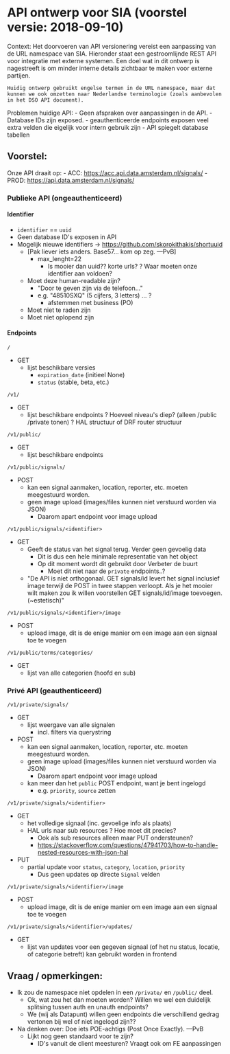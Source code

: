 # API ontwerp voor SIA (voorstel versie: 2018-09-10)

Context:
    Het doorvoeren van API versionering vereist een aanpassing van de URL
    namespace van SIA. Hieronder staat een gestroomlijnde REST API voor
    integratie met externe systemen. Een doel wat in dit ontwerp is nagestreeft
    is om minder interne details zichtbaar te maken voor externe partijen.

    Huidig ontwerp gebruikt engelse termen in de URL namespace, maar dat
    kunnen we ook omzetten naar Nederlandse terminologie (zoals aanbevolen
    in het DSO API document).

Problemen huidige API:
    - Geen afspraken over aanpassingen in de API.
    - Database IDs zijn exposed.
    - geauthenticeerde endpoints exposen veel extra velden die eigelijk voor
      intern gebruik zijn
    - API spiegelt database tabellen

## Voorstel:

Onze API draait op:
    - ACC: https://acc.api.data.amsterdam.nl/signals/
    - PROD: https://api.data.amsterdam.nl/signals/


### Publieke API (ongeauthenticeerd)

#### Identifier

- `identifier` == `uuid`
- Geen database ID's exposen in API
- Mogelijk nieuwe identifiers -> https://github.com/skorokithakis/shortuuid 
    - [Pak liever iets anders. Base57... kom op zeg. —PvB]
        - max_lenght=22
            - Is mooier dan uuid?? korte urls?
? Waar moeten onze identifier aan voldoen?
    - Moet deze human-readable zijn? 
        - "Door te geven zijn via de telefoon..."   
        - e.g. "48510SXQ" (5 cijfers, 3 letters) ... ?
            - afstemmen met business (PO)
    - Moet niet te raden zijn
    - Moet niet oplopend zijn


#### Endpoints

`/`
- GET 
    - lijst beschikbare versies
        - `expiration_date` (initieel None) 
        - `status` (stable, beta, etc.)

`/v1/`
- GET
    - lijst beschikbare endpoints
    ? Hoeveel niveau's diep? (alleen /public /private tonen)
    ? HAL structuur of DRF router structuur 

`/v1/public/`
- GET
    - lijst beschikbare endpoints

`/v1/public/signals/`
- POST
    - kan een signal aanmaken, location, reporter, etc. moeten meegestuurd
      worden.
    - geen image upload (images/files kunnen niet verstuurd worden via JSON)
        - Daarom apart endpoint voor image upload

`/v1/public/signals/<identifier>`
- GET
    - Geeft de status van het signal terug. Verder geen gevoelig data
        - Dit is dus een hele minimale representatie van het object 
        - Op dit moment wordt dit gebruikt door Verbeter de buurt
            - Moet dit niet naar de `private` endpoints..?
    - "De API is niet orthogonaal. GET signals/id levert het signal inclusief image terwijl de POST in twee stappen verloopt. Als je het mooier wilt maken zou ik willen voorstellen GET signals/id/image toevoegen. (~estetisch)"

`/v1/public/signals/<identifier>/image`
- POST
    - upload image, dit is de enige manier om een image aan een signaal toe te voegen

`/v1/public/terms/categories/`
- GET
    - lijst van alle categorien (hoofd en sub)


### Privé API (geauthenticeerd)
`/v1/private/signals/`
- GET
    - lijst weergave van alle signalen
        - incl. filters via querystring
- POST
    - kan een signal aanmaken, location, reporter, etc. moeten meegestuurd worden.
    - geen image upload (images/files kunnen niet verstuurd worden via JSON)
        - Daarom apart endpoint voor image upload
    - kan meer dan het `public` POST endpoint, want je bent ingelogd
        - e.g. `priority`, `source` zetten

`/v1/private/signals/<identifier>`
- GET
    - het volledige signaal (inc. gevoelige info als plaats)
    - HAL urls naar sub resources
        ? Hoe moet dit precies? 
        - Ook als sub resources alleen maar PUT ondersteunen?
        - https://stackoverflow.com/questions/47941703/how-to-handle-nested-resources-with-json-hal
- PUT
    - partial update voor `status`, `category`, `location`, `priority`
        - Dus geen updates op directe `Signal` velden

`/v1/private/signals/<identifier>/image`
- POST
    - upload image, dit is de enige manier om een image aan een signaal toe te voegen

`/v1/private/signals/<identifier>/updates/`
- GET
    - lijst van updates voor een gegeven signaal (of het nu status, locatie,
      of categorie betreft) kan gebruikt worden in frontend


## Vraag / opmerkingen:

- Ik zou de namespace niet opdelen in een `/private/` en `/public/` deel.
    - Ok, wat zou het dan moeten worden? Willen we wel een duidelijk splitsing tussen auth en unauth endpoints?
    - We (wij als Datapunt) willen geen endpoints die verschillend gedrag vertonen bij wel of niet ingelogd zijn??  
- Na denken over: Doe iets POE-achtigs (Post Once Exactly). —PvB
    - Lijkt nog geen standaard voor te zijn?
        - ID's vanuit de client meesturen? Vraagt ook om FE aanpassingen
